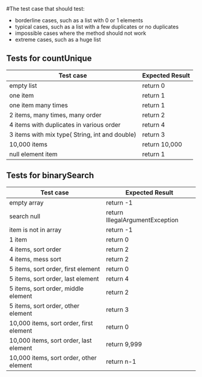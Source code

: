 #The test case that should test:

* borderline cases, such as a list with 0 or 1 elements
* typical cases, such as a list with a few duplicates or no duplicates
* impossible cases where the method should not work
* extreme cases, such as a huge list

## Tests for countUnique

| Test case              |  Expected Result    |
|------------------------|---------------------|
| empty list             |  return 0           |
| one item               |  return 1           |
| one item many times    |  return 1           |
| 2 items, many times, many order | return 2   |
| 4 items with duplicates in various order   | return 4     |
| 3 items with mix type( String, int and double)   | return 3     |
| 10,000 items  | return 10,000     |
| null element item  | return 1     |

## Tests for binarySearch

| Test case              |  Expected Result    |
|------------------------|---------------------|
| empty array             |  return -1           |
| search null              |  return IllegalArgumentException          |
| item is not in array    |  return -1           |
| 1 item    |  return 0           |
| 4 items, sort order | return 2   |
| 4 items, mess sort  | return 2   |
| 5 items, sort order, first element  | return 0   |
| 5 items, sort order, last element  | return 4   |
| 5 items, sort order, middle element  | return 2   |
| 5 items, sort order, other element  | return 3   |
| 10,000 items, sort order, first element  | return 0   |
| 10,000 items, sort order, last element  | return 9,999   |
| 10,000 items, sort order, other element  | return n-1   |
